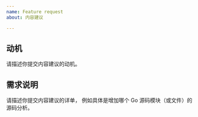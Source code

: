 ```yaml
---
name: Feature request
about: 内容建议

---
```


## 动机

请描述你提交内容建议的动机。

## 需求说明

请描述你提交内容建议的详单，
例如具体是增加哪个 Go 源码模块（或文件）的源码分析。
